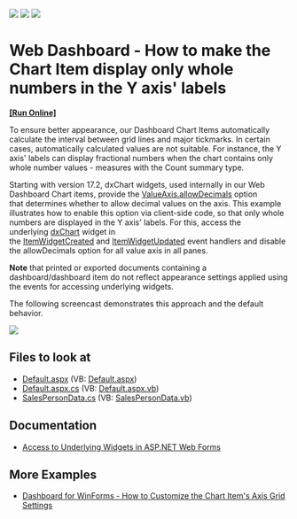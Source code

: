 <!-- default badges list -->
![](https://img.shields.io/endpoint?url=https://codecentral.devexpress.com/api/v1/VersionRange/128580496/21.2.4%2B)
[![](https://img.shields.io/badge/Open_in_DevExpress_Support_Center-FF7200?style=flat-square&logo=DevExpress&logoColor=white)](https://supportcenter.devexpress.com/ticket/details/T607149)
[![](https://img.shields.io/badge/📖_How_to_use_DevExpress_Examples-e9f6fc?style=flat-square)](https://docs.devexpress.com/GeneralInformation/403183)
<!-- default badges end -->

# Web Dashboard - How to make the Chart Item display only whole numbers in the Y axis' labels
<!-- run online -->
**[[Run Online]](https://codecentral.devexpress.com/128580496/)**
<!-- run online end -->

To ensure better appearance, our Dashboard Chart Items automatically calculate the interval between grid lines and major tickmarks. In certain cases, automatically calculated values are not suitable. For instance, the Y axis' labels can display fractional numbers when the chart contains only whole number values - measures with the Count summary type.

Starting with version 17.2, dxChart widgets, used internally in our Web Dashboard Chart items, provide the [ValueAxis.allowDecimals](https://js.devexpress.com/Documentation/ApiReference/Data_Visualization_Widgets/dxChart/Configuration/valueAxis/#allowDecimals) option that determines whether to allow decimal values on the axis. This example illustrates how to enable this option via client-side code, so that only whole numbers are displayed in the Y axis' labels. For this, access the underlying [dxChart](https://js.devexpress.com/Documentation/15_2/ApiReference/Data_Visualization_Widgets/dxChart/) widget in the [ItemWidgetCreated](https://documentation.devexpress.com/Dashboard/DevExpress.DashboardWeb.Scripts.ASPxClientDashboard.ItemWidgetCreated.event) and [ItemWidgetUpdated](https://documentation.devexpress.com/Dashboard/DevExpress.DashboardWeb.Scripts.ASPxClientDashboard.ItemWidgetUpdated.event) event handlers and disable the allowDecimals option for all value axis in all panes.  

**Note** that printed or exported documents containing a dashboard/dashboard item do not reflect appearance settings applied using the events for accessing underlying widgets.  

The following screencast demonstrates this approach and the default behavior.

![](https://raw.githubusercontent.com/DevExpress-Examples/web-dashboards-how-to-make-the-chart-item-display-only-whole-numbers-in-the-y-axis-labels-t607149/17.2.3+/media/abdda36f-9b47-4677-a480-f1582db55b6b.png)

<!-- default file list -->
## Files to look at

* [Default.aspx](./CS/ScaleIntegerSpacing/Default.aspx) (VB: [Default.aspx](./VB/ScaleIntegerSpacing/Default.aspx))
* [Default.aspx.cs](./CS/ScaleIntegerSpacing/Default.aspx.cs) (VB: [Default.aspx.vb](./VB/ScaleIntegerSpacing/Default.aspx.vb))
* [SalesPersonData.cs](./CS/ScaleIntegerSpacing/SalesPersonData.cs) (VB: [SalesPersonData.vb](./VB/ScaleIntegerSpacing/SalesPersonData.vb))
<!-- default file list end -->

## Documentation

* [Access to Underlying Widgets in ASP.NET Web Forms](https://docs.devexpress.com/Dashboard/117573/web-dashboard/aspnet-web-forms-dashboard-control/access-to-underlying-widgets)

## More Examples

* [Dashboard for WinForms - How to Customize the Chart Item's Axis Grid Settings](https://github.com/DevExpress-Examples/winforms-dashboards-how-to-use-custom-axis-grid-settings-in-the-chart-item-t597206)
